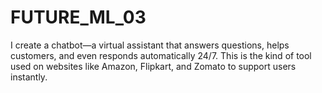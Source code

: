 # FUTURE_ML_03
I create a chatbot—a virtual assistant that answers questions, helps customers, and even responds automatically 24/7. This is the kind of tool used on websites like Amazon, Flipkart, and Zomato to support users instantly.
